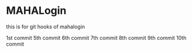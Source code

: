 # MAHALogin
this is for git hooks  of mahalogin

1st commit 
5th commit
6th commit
7th commit
8th commit
9th commit
10th commit
